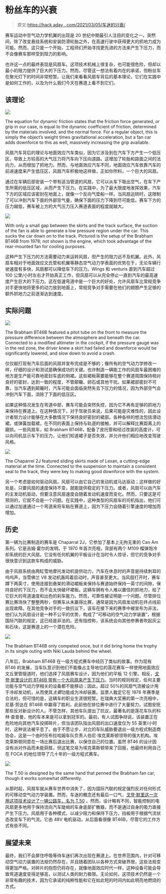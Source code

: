 # 粉丝车的兴衰

> 原文:[https://hack aday . com/2021/03/05/车迷的兴衰/](https://hackaday.com/2021/03/05/the-rise-and-fall-of-the-fan-car/)

赛车运动中空气动力学机翼的出现是 20 世纪中期最引人注目的变化之一。突然间，除了改变悬挂系统和安装防滑轮胎之外，在高速行驶中获得更大的抓地力成为可能。然而，这只是一个开始，工程师们开始寻找更先进的方法来产生下压力，而不会像赛车那样受到阻力的影响。

也许这一点的最终表现是风扇车。这项技术机械上很复杂，也可能很危险，但却以最小的阻力提供了巨大的下压力。然而，尽管这一想法有着内在的承诺，但粉丝车在聚光灯下的时间非常短暂。让我们来看看风扇车背后的基本理论，它们在实践中是如何工作的，以及为什么我们今天在赛道上看不到它们。

## 该理论

![](../Images/4d5885c3d7d61cb3c1503c754d719f74.png)

The equation for dynamic friction states that the friction force generated, or grip in our case, is equal to the dynamic coefficient of friction, determined by the materials involved, and the normal force. For a regular object, this is simply the object’s weight times gravitational acceleration, but a fan car adds downforce to this as well, massively increasing the grip available.

风扇汽车背后的理论与地面效应汽车类似，因为它涉及到在汽车下方产生一个低压区，导致上方较高的大气压力将汽车向下压向道路。这增加了轮胎和路面之间的法向力，从而增加了抓地力。然而，与地面效应汽车不同，地面效应汽车依靠汽车的前进速度来产生低压区，风扇汽车积极地这样做，正如你所料，一个巨大的风扇。

通过在车辆后部安装一个带有适当管道的风扇，它可以从车下吸出空气，在车下产生所需的低压区域，从而产生下压力。在实践中，为了最大限度地发挥效果，汽车下方的区域应该密封在地面上，就像一个反向气垫船一样。当风扇运转时，这限制了可以冲到汽车下面的外部空气量，确保下面的压力下降到尽可能低。赛车下方的压力越低，赛车被上方的大气压力压入赛道表面的程度就越大。

![](../Images/4b17841242f9250e5c8011586b5fde43.png)

With only a small gap between the skirts and the track surface, the suction of the fan is able to generate a low pressure region under the car. This sucks the car down on to the track. Pictured is the setup of the Brabham BT46B from 1978; not shown is the engine, which took advantage of the rear-mounted fan for cooling purposes.

这种产生下压力的方法需要动力来运转风扇，但产生的阻力远不及机翼。此外，风扇车相对于地面效应文氏管和机翼等静态空气动力学表面的优势在于，无论车辆行驶速度有多快，风扇都可以降低车下的压力。Wings 和 venturis 直到汽车超过 100 公里/小时左右才开始真正工作，但风扇可以从完全停止一直到汽车的最高速度产生巨大的下压力。这在低速弯道中是一个巨大的好处，允许风扇车比常规竞争对手更快地将更多的动力放到地面上，常规竞争对手需要在他们的翅膀产生足够的额外抓地力之前逐渐达到速度。

## 实际问题

![](../Images/5a65cc8c65e6525e82b5ef7541f64a80.png)

The Brabham BT46B featured a pitot tube on the front to measure the pressure difference between the atmosphere and beneath the car. Connected to a modified altimeter in the cockpit, if the pressure gauge was in the red zone, the driver knew a skirt had failed and downforce would be significantly lowered, and slow down to avoid a crash.

仅仅敲打现有汽车后面的风扇并宣布完成是不够的；像所有的空气动力学修改一样，仔细的设计和测试是确保成功的关键。也许制造一辆能工作的风扇车最困难的地方是生产能可靠地密封车底的侧裙。这些裙板需要能够在整个赛道周围保持相对良好的密封，达到一致的程度，不管颠簸、卵石或其他干扰。如果裙部密封不可靠，当汽车遇到颠簸时，汽车可能会面临突然失去下压力的情况，因为外部空气会冲到汽车下面，消除了下面的低压区。

如果这种情况发生在弯道中部，赛车可能会突然失控，因为它不再有足够的抓地力来保持在赛道上。在这种情况下，对于驾驶员来说，后果可能是灾难性的，因此设计者努力设计能够在大多数情况下保持良好密封的裙部。各种各样的想法包括滑动裙，或弹簧加载裙，在不同的表面上保持与轨道的接触，并可以解释比赛距离上的磨损。一些风扇车，如 Brabham BT46B，配备了皮托管和经过改装的高度计，可以向司机显示车下的压力，让他们知道裙子是否失效，并允许他们相应地改变驾驶风格。

![](../Images/3e7d23ce4ba1d7396f99fbf6d1a7780d.png)

The Chaparrel 2J featured sliding skirts made of Lexan, a cutting-edge material at the time. Connected to the suspension to maintain a consistent seal to the track, they were key to making good downforce with the system.

另一个考虑是如何驱动风扇。风扇可以由它自己的发动机或马达驱动；这样做的好处是，只要风扇的速度保持不变，就能提供稳定的下压力。或者，风扇可以由汽车的主发动机驱动，但要注意风扇速度会随着发动机速度而变化。然而，只要这是可预测的，它就不会是一个问题。在实践中，这种类型的风扇车的司机指出，他们可以通过加速通过一个弯道来将车粘在赛道上，因为下压力会随着引擎速度的增加而增加。

## 历史

第一辆为比赛制造的赛车是 Chaparral 2J，它参加了基本上无拘无束的 Can Am 系列。它是吉姆·霍尔的发明，于 1970 年首次亮相，背部有两个 M109 榴弹炮冷却系统的巨大风扇。它没有任何机翼的平板设计在当时令人惊讶，但它的竞争对手很快意识到这款车构成的威胁。

由于风扇系统由两缸雪地摩托发动机提供动力，汽车在休息时的声音是持续刺耳的呜呜声，当雪佛兰 V8 发动机轰鸣着启动时，声音甚至更大。当风扇打开时，赛车蹲下两英寸，使用连接到悬架的滑动裙板来保持与赛道始终保持一英寸的间隙，保持良好的下压力，而不会太快破坏裙板。这辆车拥有令人难以置信的抓地力，给了它巨大的弯道速度和出色的刹车能力。然而，可靠性被证明是一个问题。尽管排位赛比赛场快了整整两秒，但赛车从未赢得比赛，通常是因为风扇发动机在终点线前出现故障。在其他竞争对手的一致抗议下，该车在接下来的赛季中被宣布为非法，他们认为风扇设计是一种不公平的优势，构成了“可移动的空气动力学装置”，根据国际汽联的规定，这已经是非法的。还有指控称，该系统会向其他参赛者吹起灰尘和石块，这是赛道上的一个潜在危险。

![](../Images/8fb6fd17972eaa61ee751cb42ebb1c2c.png)

The Brabham BT46B only competed once, but it did bring home the trophy in its single outing with Niki Lauda behind the wheel.

八年后，Brabham BT46B 在一级方程式赛车中经历了类似的故事。作为现有 BT46 的发展，当车队意识到他们不能像占主导地位的莲花赛车一样使用地面效应文丘里管隧道时，他们选择了风扇赛车设计，因为他们的平板 12 引擎。相反，[戈登·默里设计的 BT46B 带有一个大风扇来产生下压力](https://www.motorsportmagazine.com/articles/single-seaters/f1/gordon-murray-looks-back-notorious-brabham-fan-car)。当时的规则规定，任何主要功能与空气动力学相关的设备都不能移动；因此，超过 50%的风扇气流被设计用于冷却发动机，从而使其*主要*功能成为冷却装置。监票人裁定它在 1978 年赛季是合法的，但可惜的是，这辆车的职业生涯很短暂。在瑞典大奖赛的第一次亮相中，尼基·劳达在 BT46B 中赢得了胜利，此前他在排位赛中进行了大量努力，试图安抚那些反对新设计的人。不管怎样，其他车队提出了抗议，最著名的是莲花车队的科林·查普曼，他的车本来是可以拿到冠军的。最初，有人试图争辩说，该装置正在危险地向其他汽车投掷碎片，但当该团队指出风扇的出口速度仅为 55 英里/小时时，这种说法被平息了。由于不愿让步，对立的车队威胁要退出一级方程式制造商协会，这是一个由时任布拉哈姆车队负责人伯尼·埃克莱斯顿领导的强大机构。埃克莱斯顿同意在一场比赛后退出比赛，以保住自己的位置。虽然 BT46 的设计因没有派对作品而未能获胜，但这笔交易为埃克莱斯顿带来了回报，他最终利用自己在 FOCA 的地位领导了几十年的一级方程式赛车。

![](../Images/f98d11fff4c91ceb9fb7137943841131.png)

The T.50 is designed by the same hand that penned the Brabham fan car, though it works somewhat differently.

从那时起，风扇车就从赛车世界中消失了，因为国际汽联的规定强烈反对任何形式的可移动空气动力学装置。然而，车迷的概念还有最后一口气，[戈登·默里这一次用这项技术设计了一辆公路车，名为 T.50](https://www.thedrive.com/tech/35407/heres-how-the-giant-rear-fan-works-on-gordon-murrays-t-50-supercar) 。然而，设计略有不同，智能控制的电风扇更多地用于保持流向汽车陡峭的车身底部扩散器，而不是通过自身的吸力直接产生下压力。风扇用于各种模式，以减少阻力和保持下压力，挡板用于根据气流状态改变车下的气流。它由 48V 电机驱动，从后面看很像 BT46B，尽管它的工作方式有些不同。

## 展望未来

最终，我们不会屏住呼吸等待车迷们再次出现在赛道上。在世界范围内，针对可移动空气动力装置的法规仍然存在，并且随着团队以各种方式突破界限，这些法规变得更加严格。对碎片的抱怨仍将存在，就像地面效应时代一样，这种设备可能会导致弯道速度变得足够高，以测试人类的耐力极限。无论如何，这项技术仍然是一个非常有趣的技术，因为它承诺的纯粹性能和它在如此短的时间内如此明亮地燃烧的方式。